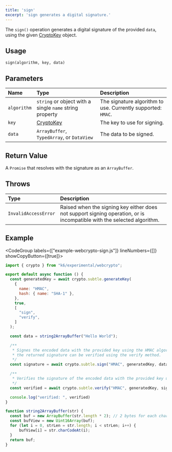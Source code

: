 ```yaml
---
title: 'sign'
excerpt: 'sign generates a digital signature.'
---
```


The `sign()` operation generates a digital signature of the provided `data`, using the given [CryptoKey](/javascript-api/k6-experimental/webcrypto/cryptokey) object.

## Usage

```
sign(algorithm, key, data)
```

## Parameters

| Name        | Type                                                             | Description                                                  |
| :---------- | :--------------------------------------------------------------- | :----------------------------------------------------------- |
| `algorithm` | `string` or object with a single `name` string property          | The signature algorithm to use. Currently supported: `HMAC`. |
| `key`       | [CryptoKey](/javascript-api/k6-experimental/webcrypto/cryptokey) | The key to use for signing.                                  |
| `data`      | `ArrayBuffer`, `TypedArray`, or `DataView`                       | The data to be signed.                                       |

## Return Value

A `Promise` that resolves with the signature as an `ArrayBuffer`.

## Throws

| Type                 | Description                                                                                                            |
| :------------------- | :--------------------------------------------------------------------------------------------------------------------- |
| `InvalidAccessError` | Raised when the signing key either does not support signing operation, or is incompatible with the selected algorithm. |

## Example

<CodeGroup labels={["example-webcrypto-sign.js"]} lineNumbers={[]} showCopyButton={[true]}>

```javascript
import { crypto } from "k6/experimental/webcrypto";

export default async function () {
  const generatedKey = await crypto.subtle.generateKey(
    {
      name: "HMAC",
      hash: { name: "SHA-1" },
    },
    true,
    [
      "sign",
      "verify",
    ]
  );

  const data = string2ArrayBuffer("Hello World");

  /**
   * Signes the encoded data with the provided key using the HMAC algorithm
   * the returned signature can be verified using the verify method.
   */
  const signature = await crypto.subtle.sign("HMAC", generatedKey, data);

  /**
   * Verifies the signature of the encoded data with the provided key using the HMAC algorithm.
   */
  const verified = await crypto.subtle.verify("HMAC", generatedKey, signature, data);

  console.log("verified: ", verified)
}

function string2ArrayBuffer(str) {
  const buf = new ArrayBuffer(str.length * 2); // 2 bytes for each char
  const bufView = new Uint16Array(buf);
  for (let i = 0, strLen = str.length; i < strLen; i++) {
      bufView[i] = str.charCodeAt(i);
  }
  return buf;
}
```

</CodeGroup>